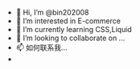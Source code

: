 - 👋 Hi, I’m @bin202008
- 👀 I’m interested in E-commerce
- 🌱 I’m currently learning CSS,Liquid
- 💞️ I’m looking to collaborate on ...
- 📫 如何联系我...
-
<!---
bin202008/bin202008 is a ✨ special ✨ repository because its `README.md` (this file) appears on your GitHub profile.
You can click the Preview link to take a look at your changes.
--->
